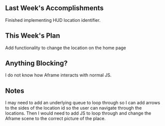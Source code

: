 ## Last Week's Accomplishments

Finished implementing HUD location identifier.

## This Week's Plan

Add functionality to change the location on the home page

## Anything Blocking?

I do not know how Aframe interacts with normal JS.

## Notes
I may need to add an underlying queue to loop through so
I can add arrows to the sides of the location id so the user
can navigate through the locations.
Then I would need to add JS to loop through and change the Aframe scene
to the correct picture of the place.
